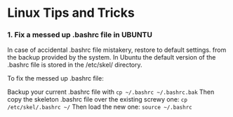 # Linux Tips and Tricks


### 1. Fix a messed up .bashrc file in UBUNTU
In case of accidental .bashrc file mistakery, restore to default settings. from the backup provided by the system.
In Ubuntu the default version of the .bashrc file is stored in the /etc/skel/ directory.

To fix the messed up .bashrc file:

Backup your current .bashrc file with 
```cp ~/.bashrc ~/.bashrc.bak```
Then copy the skeleton .bashrc file over the existing screwy one:
  ```cp /etc/skel/.bashrc ~/```
Then load the new one:
  ```source ~/.bashrc```


